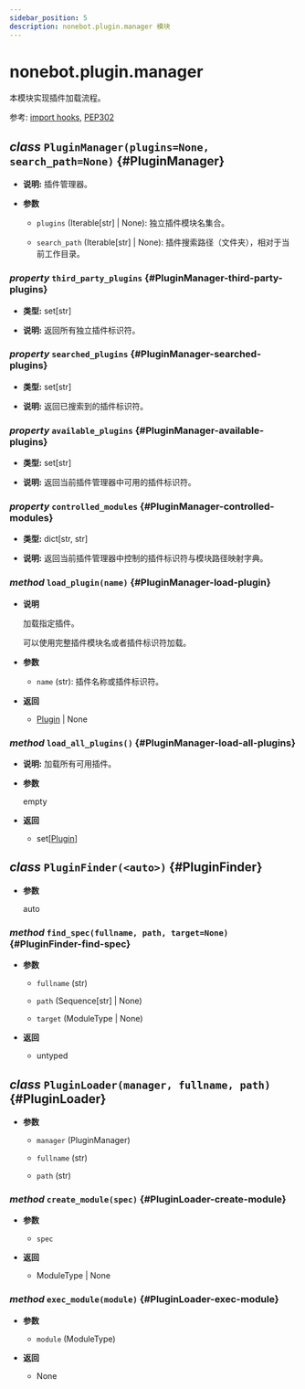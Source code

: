 ```yaml
---
sidebar_position: 5
description: nonebot.plugin.manager 模块
---
```


# nonebot.plugin.manager

本模块实现插件加载流程。

参考: [import hooks](https://docs.python.org/3/reference/import.html#import-hooks), [PEP302](https://www.python.org/dev/peps/pep-0302/)

## _class_ `PluginManager(plugins=None, search_path=None)` {#PluginManager}

- **说明:** 插件管理器。

- **参数**

  - `plugins` (Iterable[str] | None): 独立插件模块名集合。

  - `search_path` (Iterable[str] | None): 插件搜索路径（文件夹），相对于当前工作目录。

### _property_ `third_party_plugins` {#PluginManager-third-party-plugins}

- **类型:** set[str]

- **说明:** 返回所有独立插件标识符。

### _property_ `searched_plugins` {#PluginManager-searched-plugins}

- **类型:** set[str]

- **说明:** 返回已搜索到的插件标识符。

### _property_ `available_plugins` {#PluginManager-available-plugins}

- **类型:** set[str]

- **说明:** 返回当前插件管理器中可用的插件标识符。

### _property_ `controlled_modules` {#PluginManager-controlled-modules}

- **类型:** dict[str, str]

- **说明:** 返回当前插件管理器中控制的插件标识符与模块路径映射字典。

### _method_ `load_plugin(name)` {#PluginManager-load-plugin}

- **说明**

  加载指定插件。

  可以使用完整插件模块名或者插件标识符加载。

- **参数**

  - `name` (str): 插件名称或插件标识符。

- **返回**

  - [Plugin](model.md#Plugin) | None

### _method_ `load_all_plugins()` {#PluginManager-load-all-plugins}

- **说明:** 加载所有可用插件。

- **参数**

  empty

- **返回**

  - set[[Plugin](model.md#Plugin)]

## _class_ `PluginFinder(<auto>)` {#PluginFinder}

- **参数**

  auto

### _method_ `find_spec(fullname, path, target=None)` {#PluginFinder-find-spec}

- **参数**

  - `fullname` (str)

  - `path` (Sequence[str] | None)

  - `target` (ModuleType | None)

- **返回**

  - untyped

## _class_ `PluginLoader(manager, fullname, path)` {#PluginLoader}

- **参数**

  - `manager` (PluginManager)

  - `fullname` (str)

  - `path` (str)

### _method_ `create_module(spec)` {#PluginLoader-create-module}

- **参数**

  - `spec`

- **返回**

  - ModuleType | None

### _method_ `exec_module(module)` {#PluginLoader-exec-module}

- **参数**

  - `module` (ModuleType)

- **返回**

  - None
